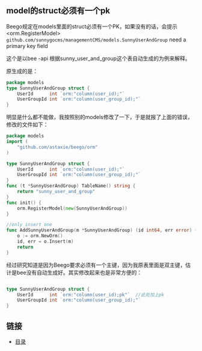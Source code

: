 ## model的struct必须有一个pk

Beego规定在models里面的struct必须有一个PK，如果没有的话，会提示
    <orm.RegisterModel> `github.com/sunnygocms/managementCMS/models.SunnyUserAndGroup` need a primary key field

这个是以bee -api  根据sunny_user_and_group这个表自动生成的为例来解释。

原生成的是：

```go
package models
type SunnyUserAndGroup struct {
	UserId      int `orm:"column(user_id);"`
	UserGroupId int `orm:"column(user_group_id);"`
}
```

明显是什么都不能做，我按照别的models修改了一下，于是就报了上面的错误，修改的文件如下：

```go
package models
import (
	"github.com/astaxie/beego/orm"
)

type SunnyUserAndGroup struct {
	UserId      int `orm:"column(user_id);"`
	UserGroupId int `orm:"column(user_group_id);"`
}
func (t *SunnyUserAndGroup) TableName() string {
	return "sunny_user_and_group"
}
func init() {
	orm.RegisterModel(new(SunnyUserAndGroup))
}

//only insert one
func AddSunnyUserAndGroup(m *SunnyUserAndGroup) (id int64, err error) {
	o := orm.NewOrm()
	id, err = o.Insert(m)
	return
}
```

经过研究知道是因为Beego要求必须有一个主键，因为我原表里面是双主键，估计是bee没有自动生成好。其实修改起来也是非常方便的：
```go

type SunnyUserAndGroup struct {
	UserId      int `orm:"column(user_id);pk"`  //此处加上pk
	UserGroupId int `orm:"column(user_group_id);"`
}
```


## 链接
- [目录](https://github.com/sunnygocms/gobook/blob/master/menu.md)